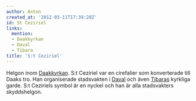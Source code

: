 ```yaml
---
author: Anton
created_at: '2012-03-11T17:39:28Z'
id: St Ceziriel
links:
  mention:
  - Daakkyrkan
  - Daval
  - Tibara
title: 'S:t Ceziriel'
---
```


Helgon inom [Daakkyrkan]. S:t Ceziriel var en cirefalier som konverterade till Daaks tro. Han
organiserade stadsvakten i [Daval] och även [Tibaras] kyrkliga garde. S:t Ceziriels symbol är en
nyckel och han är alla stadsvakters skyddshelgon.

  [Daakkyrkan]: Daakkyrkan
  [Daval]: Daval
  [Tibaras]: Tibara
